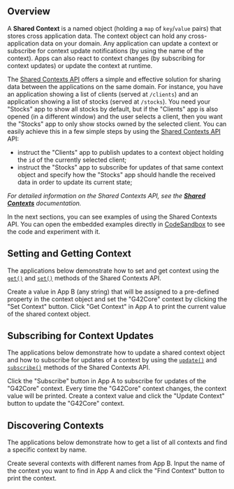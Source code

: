 ## Overview

A **Shared Context** is a named object (holding a `map` of `key`/`value` pairs) that stores cross application data. The context object can hold any cross-application data on your domain. Any application can update a context or subscribe for context update notifications (by using the name of the context). Apps can also react to context changes (by subscribing for context updates) or update the context at runtime.

The [Shared Contexts API](../../../reference/core/latest/shared%20contexts/index.html) offers a simple and effective solution for sharing data between the applications on the same domain. For instance, you have an application showing a list of clients (served at `/clients`) and an application showing a list of stocks (served at `/stocks`). You need your "Stocks" app to show all stocks by default, but if the "Clients" app is also opened (in a different window) and the user selects a client, then you want the "Stocks" app to only show stocks owned by the selected client. You can easily achieve this in a few simple steps by using the [Shared Contexts API](../../../reference/core/latest/shared%20contexts/index.html) API:

- instruct the "Clients" app to publish updates to a context object holding the `id` of the currently selected client;
- instruct the "Stocks" app to subscribe for updates of that same context object and specify how the "Stocks" app should handle the received data in order to update its current state;

*For detailed information on the Shared Contexts API, see the [**Shared Contexts**](../../../glue42-concepts/data-sharing-between-apps/shared-contexts/javascript/index.html) documentation.*

In the next sections, you can see examples of using the Shared Contexts API. You can open the embedded examples directly in [CodeSandbox](https://codesandbox.io) to see the code and experiment with it. 

## Setting and Getting Context

The applications below demonstrate how to set and get context using the [`get()`](../../../reference/core/latest/shared%20contexts/index.html#!API-get) and [`set()`](../../../reference/core/latest/shared%20contexts/index.html#!API-set) methods of the Shared Contexts API. 

Create a value in App B (any string) that will be assigned to a pre-defined property in the context object and set the "G42Core" context by clicking the "Set Context" button. Click "Get Context" in App A to print the current value of the shared context object.

<!-- example 14 -->

## Subscribing for Context Updates

The applications below demonstrate how to update a shared context object and how to subscribe for updates of a context by using the [`update()`](../../../reference/core/latest/shared%20contexts/index.html#!API-update) and [`subscribe()`](../../../reference/core/latest/shared%20contexts/index.html#!API-subscribe) methods of the Shared Contexts API. 

Click the "Subscribe" button in App A to subscribe for updates of the "G42Core" context. Every time the "G42Core" context changes, the context value will be printed. Create a context value and click the "Update Context" button to update the "G42Core" context.

<!-- example 15 -->

## Discovering Contexts

The applications below demonstrate how to get a list of all contexts and find a specific context by name. 

Create several contexts with different names from App B. Input the name of the context you want to find in App A and click the "Find Context" button to print the context.

<!-- example 16 -->